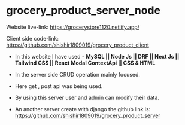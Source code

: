 # grocery_product_server_node

Website live-link: https://grocerystore1120.netlify.app/

Client side code-link: https://github.com/shishir1809019/grocery_product_client

- In this website I have used - **MySQL || Node Js || DRF || Next Js || Tailwind CSS || React Modal ContextApi || CSS & HTML**

- In the server side CRUD operation mainly focused.
- Here get , post api was being used.
- By using this server user and admin can modify their data.

- An another server create with django the github link is: https://github.com/shishir1809019/grocery_product_server
